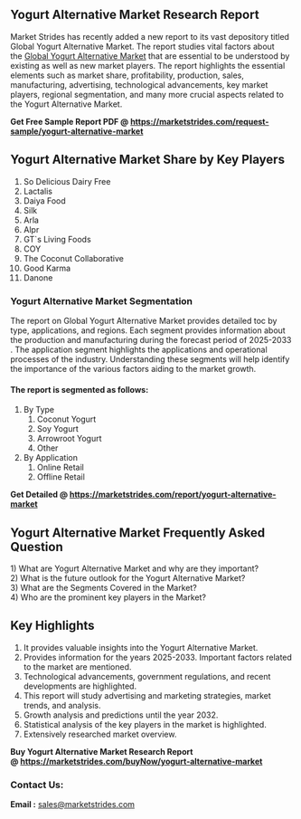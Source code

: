 <h2>Yogurt Alternative Market Research Report</h2>
<p>Market Strides has recently added a new report to its vast depository titled Global Yogurt Alternative Market. The report studies vital factors about the&nbsp;<a href="https://marketstrides.com/report/yogurt-alternative-market">Global Yogurt Alternative Market</a>&nbsp;that are essential to be understood by existing as well as new market players. The report highlights the essential elements such as market share, profitability, production, sales, manufacturing, advertising, technological advancements, key market players, regional segmentation, and many more crucial aspects related to the Yogurt Alternative Market.</p>
<p><strong>Get Free Sample Report PDF @&nbsp;<a href="https://marketstrides.com/request-sample/yogurt-alternative-market">https://marketstrides.com/request-sample/yogurt-alternative-market</a></strong></p>
<h2><strong>Yogurt Alternative Market Share by Key Players</strong></h2>
<ol>
<li>So Delicious Dairy Free</li>
<li>Lactalis</li>
<li>Daiya Food</li>
<li>Silk</li>
<li>Arla</li>
<li>Alpr</li>
<li>GT`s Living Foods</li>
<li>COY</li>
<li>The Coconut Collaborative</li>
<li>Good Karma</li>
<li>Danone</li>
</ol>
<h3><strong>Yogurt Alternative Market Segmentation</strong></h3>
<p>The report on Global Yogurt Alternative Market provides detailed toc by type, applications, and regions. Each segment provides information about the production and manufacturing during the forecast period of 2025-2033 . The application segment highlights the applications and operational processes of the industry. Understanding these segments will help identify the importance of the various factors aiding to the market growth.</p>
<h4>The report is segmented as follows:</h4>
<ol>
<li>By Type
<ol>
<li>Coconut Yogurt</li>
<li>Soy Yogurt</li>
<li>Arrowroot Yogurt</li>
<li>Other</li>
</ol>
</li>
<li>By Application
<ol>
<li>Online Retail</li>
<li>Offline Retail</li>
</ol>
</li>
</ol>
<p><strong>Get Detailed @&nbsp;<a href="https://marketstrides.com/report/yogurt-alternative-market">https://marketstrides.com/report/yogurt-alternative-market</a></strong></p>
<h2 class=""><strong>Yogurt Alternative Market Frequently Asked Question</strong></h2>
<div class="">1) What are&nbsp;Yogurt Alternative Market and why are they important?
<div class="">
<div class="">2) What is the future outlook for the Yogurt Alternative Market?</div>
</div>
</div>
<div class="">3) What are the Segments Covered in the Market?</div>
<div class="">4) Who are the prominent key players in the Market?</div>
<h2><strong>Key Highlights</strong></h2>
<div class="">
<ol>
<li>It provides valuable insights into the Yogurt Alternative Market.</li>
<li>Provides information for the years 2025-2033. Important factors related to the market are mentioned.</li>
<li>Technological advancements, government regulations, and recent developments are highlighted.</li>
<li>This report will study advertising and marketing strategies, market trends, and analysis.</li>
<li>Growth analysis and predictions until the year 2032.</li>
<li>Statistical analysis of the key players in the market is highlighted.</li>
<li>Extensively researched market overview.</li>
</ol>
<p><strong>Buy Yogurt Alternative Market Research Report @&nbsp;<a href="https://marketstrides.com/buyNow/yogurt-alternative-market">https://marketstrides.com/buyNow/yogurt-alternative-market</a></strong></p>
<h3>Contact Us:</h3>
<p><strong>Email :</strong> <a href="mailto:sales@marketstrides.com">sales@marketstrides.com</a></p>
</div>
